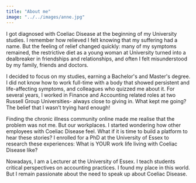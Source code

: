 ```yaml
---
title: "About me"
image: "../../images/anne.jpg"
---
```


I got diagnosed with Coeliac Disease at the beginning of my University studies. I remember how relieved I felt knowing that my suffering had a name. But the feeling of relief changed quickly: many of my symptoms remained, the restrictive diet as a young woman at University turned into a dealbreaker in friendships and relationships, and often I felt misunderstood by my family, friends and doctors.

I decided to focus on my studies, earning a Bachelor's and Master's degree. I did not know how to work full-time with a body that showed persistent and life-affecting symptoms, and colleagues who quizzed me about it. For several years, I worked in Finance and Accounting related roles at two Russell Group Universities- always close to giving in. What kept me going? The belief that I wasn’t trying hard enough!

Finding the chronic illness community online made me realise that the problem was not me. But our workplaces. I started wondering how other employees with Coeliac Disease feel. What if it is time to build a platform to hear these stories? I enrolled for a PhD at the University of Essex to research these experiences: What is YOUR work life living with Coeliac Disease like?

Nowadays, I am a Lecturer at the University of Essex. I teach students critical perspectives on accounting practices. I found my place in this world. But I remain passionate about the need to speak up about Coeliac Disease.
